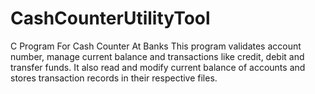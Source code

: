 # CashCounterUtilityTool
C Program  For Cash Counter At Banks  This program validates account number, manage current balance and transactions like credit, debit and transfer funds. It also read and modify current balance of accounts and stores transaction records in their respective files.
